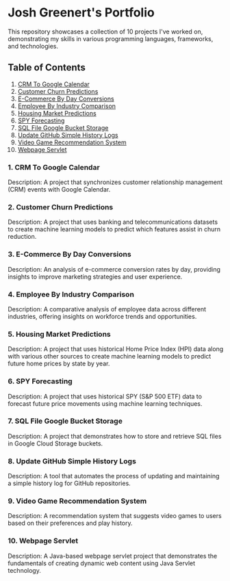 # Josh Greenert's Portfolio

This repository showcases a collection of 10 projects I've worked on, demonstrating my skills in various programming languages, frameworks, and technologies.

## Table of Contents

1. [CRM To Google Calendar](https://github.com/joshgreenert/Portfolio/tree/main/CRM%20To%20Google%20Calendar)
2. [Customer Churn Predictions](https://github.com/joshgreenert/Portfolio/tree/main/Customer%20Churn%20Predictions)
3. [E-Commerce By Day Conversions](https://github.com/joshgreenert/Portfolio/tree/main/E-Commerce%20By%20Day%20Conversions)
4. [Employee By Industry Comparison](https://github.com/joshgreenert/Portfolio/tree/main/Employee%20By%20Industry%20Comparison)
5. [Housing Market Predictions](https://github.com/joshgreenert/Portfolio/tree/main/Housing%20Market%20Predictions)
6. [SPY Forecasting](https://github.com/joshgreenert/Portfolio/tree/main/SPY%20Forecasting)
7. [SQL File Google Bucket Storage](https://github.com/joshgreenert/Portfolio/tree/main/SQL%20File%20Google%20Bucket%20Storage)
8. [Update GitHub Simple History Logs](https://github.com/joshgreenert/Portfolio/tree/main/Update%20GitHub%20Simple%20History%20Logs)
9. [Video Game Recommendation System](https://github.com/joshgreenert/Portfolio/tree/main/Video%20Game%20Recommendation%20System)
10. [Webpage Servlet](https://github.com/joshgreenert/Portfolio/tree/main/Webpage%20Servlet)

### 1. CRM To Google Calendar

Description: A project that synchronizes customer relationship management (CRM) events with Google Calendar.

### 2. Customer Churn Predictions

Description: A project that uses banking and telecommunications datasets to create machine learning models to predict
which features assist in churn reduction.

### 3. E-Commerce By Day Conversions

Description: An analysis of e-commerce conversion rates by day, providing insights to improve marketing strategies and user experience.

### 4. Employee By Industry Comparison

Description: A comparative analysis of employee data across different industries, offering insights on workforce trends and opportunities.

### 5. Housing Market Predictions

Description: A project that uses historical Home Price Index (HPI) data along with various other sources to create machine learning models to predict future home prices by state by year.

### 6. SPY Forecasting

Description: A project that uses historical SPY (S&P 500 ETF) data to forecast future price movements using machine learning techniques.

### 7. SQL File Google Bucket Storage

Description: A project that demonstrates how to store and retrieve SQL files in Google Cloud Storage buckets.

### 8. Update GitHub Simple History Logs

Description: A tool that automates the process of updating and maintaining a simple history log for GitHub repositories.

### 9. Video Game Recommendation System

Description: A recommendation system that suggests video games to users based on their preferences and play history.

### 10. Webpage Servlet

Description: A Java-based webpage servlet project that demonstrates the fundamentals of creating dynamic web content using Java Servlet technology.
